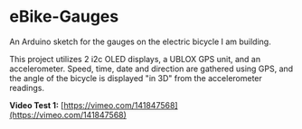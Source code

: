 eBike-Gauges
============

An Arduino sketch for the gauges on the electric bicycle I am building. 

This project utilizes 2 i2c OLED displays, a UBLOX GPS unit, and an accelerometer. Speed, time, date and direction are gathered using GPS, and the angle of the bicycle is displayed "in 3D" from the accelerometer readings. 

**Video Test 1:**
[https://vimeo.com/141847568](https://vimeo.com/141847568)
